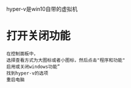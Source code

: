 


hyper-v是win10自带的虚拟机

# 打开关闭功能
    
    在控制面板中，
    选择查看方式为大图标或者小图标，然后点击"程序和功能"
    启用或关闭windows功能”
    找到hyper-v的选项
    重启电脑